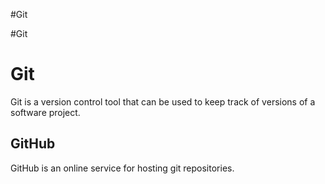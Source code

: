 #Git

#Git

# Git

Git is a version control tool that can be used to keep track of versions of a software project.

## GitHub

GitHub is an online service for hosting git repositories.
